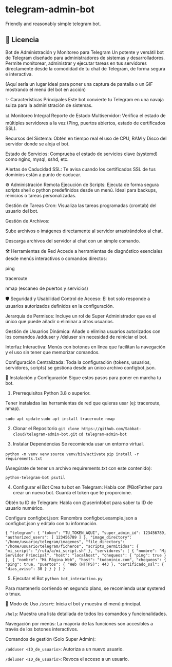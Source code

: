 # telegram-admin-bot
Friendly and reasonably simple telegram bot.

## 📜 Licencia

Bot de Administración y Monitoreo para Telegram
Un potente y versátil bot de Telegram diseñado para administradores de sistemas y desarrolladores. Permite monitorear, administrar y ejecutar tareas en tus servidores directamente desde la comodidad de tu chat de Telegram, de forma segura e interactiva.

(Aquí sería un lugar ideal para poner una captura de pantalla o un GIF mostrando el menú del bot en acción)

✨ Características Principales
Este bot convierte tu Telegram en una navaja suiza para la administración de sistemas.

📊 Monitoreo Integral
Reporte de Estado Multiservidor: Verifica el estado de múltiples servidores a la vez (Ping, puertos abiertos, estado de certificados SSL).

Recursos del Sistema: Obtén en tiempo real el uso de CPU, RAM y Disco del servidor donde se aloja el bot.

Estado de Servicios: Comprueba el estado de servicios clave (systemd) como nginx, mysql, sshd, etc.

Alertas de Caducidad SSL: Te avisa cuando los certificados SSL de tus dominios están a punto de caducar.

⚙️ Administración Remota
Ejecución de Scripts: Ejecuta de forma segura scripts shell o python predefinidos desde un menú. Ideal para backups, reinicios o tareas personalizadas.

Gestión de Tareas Cron: Visualiza las tareas programadas (crontab) del usuario del bot.

Gestión de Archivos:

Sube archivos o imágenes directamente al servidor arrastrándolos al chat.

Descarga archivos del servidor al chat con un simple comando.

🛠️ Herramientas de Red
Accede a herramientas de diagnóstico esenciales desde menús interactivos o comandos directos:

ping

traceroute

nmap (escaneo de puertos y servicios)

🛡️ Seguridad y Usabilidad
Control de Acceso: El bot solo responde a usuarios autorizados definidos en la configuración.

Jerarquía de Permisos: Incluye un rol de Super Administrador que es el único que puede añadir o eliminar a otros usuarios.

Gestión de Usuarios Dinámica: Añade o elimina usuarios autorizados con los comandos /adduser y /deluser sin necesidad de reiniciar el bot.

Interfaz Interactiva: Menús con botones en línea que facilitan la navegación y el uso sin tener que memorizar comandos.

Configuración Centralizada: Toda la configuración (tokens, usuarios, servidores, scripts) se gestiona desde un único archivo configbot.json.

🚀 Instalación y Configuración
Sigue estos pasos para poner en marcha tu bot.

1. Prerrequisitos
Python 3.8 o superior.

Tener instaladas las herramientas de red que quieras usar (ej: traceroute, nmap).

`sudo apt update`
`sudo apt install traceroute nmap`

2. Clonar el Repositorio
`git clone https://github.com/Sabbat-cloud/telegram-admin-bot.git`
`cd telegram-admin-bot`

3. Instalar Dependencias
Se recomienda usar un entorno virtual.

`python -m venv venv`
`source venv/bin/activate`
`pip install -r requirements.txt`

(Asegúrate de tener un archivo requirements.txt con este contenido):

`python-telegram-bot
psutil`

4. Configurar el Bot
Crea tu bot en Telegram: Habla con @BotFather para crear un nuevo bot. Guarda el token que te proporcione.

Obtén tu ID de Telegram: Habla con @userinfobot para saber tu ID de usuario numérico.

Configura configbot.json: Renombra configbot.example.json a configbot.json y edítalo con tu información.

`{
  "telegram": {
    "token": "TU_TOKEN_AQUI",
    "super_admin_id": 123456789,
    "authorized_users": [
      123456789
    ]
  },
  "image_directory": "/home/usuario/telegram/imagenes",
  "file_directory": "/home/usuario/telegram/ficheros",
  "scripts_permitidos": {
    "mi_script": "/ruta/a/mi_script.sh"
  },
  "servidores": [
    {
      "nombre": "Mi Servidor Principal",
      "host": "localhost",
      "chequeos": { "ping": true }
    },
    {
      "nombre": "Mi Página Web",
      "host": "tudominio.com",
      "chequeos": {
        "ping": true,
        "puertos": { "Web (HTTPS)": 443 },
        "certificado_ssl": { "dias_aviso": 30 }
      }
    }
  ]
}`

5. Ejecutar el Bot
`python bot_interactivo.py`

Para mantenerlo corriendo en segundo plano, se recomienda usar systemd o tmux.

📖 Modo de Uso
`/start`: Inicia el bot y muestra el menú principal.

`/help`: Muestra una lista detallada de todos los comandos y funcionalidades.

Navegación por menús: La mayoría de las funciones son accesibles a través de los botones interactivos.

Comandos de gestión (Solo Super Admin):

`/adduser <ID_de_usuario>`: Autoriza a un nuevo usuario.

`/deluser <ID_de_usuario>`: Revoca el acceso a un usuario.
